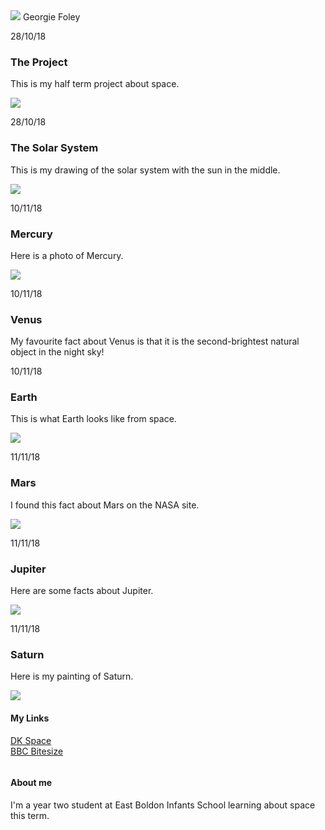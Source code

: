 <body>
    <div id="content">
      <div class="post-container">
        <div class="post">
          <div class="post-author">
            <img src="GF001.jpg">
            <span>Georgie Foley</span>
          </div> <!-- post-author -->
          <p class="post-date">28/10/18</p>
          <h3 class="post-title">The Project</h3>
          <div class="post-content">
            <p>This is my half term project about space.</p>
              <img style="margin:0px auto;display:block" src="Commission.jpg">
          </div> <!-- post-content -->
        </div> <!-- post -->
      </div> <!-- post-container -->
              <div class="post-container">
        <div class="post">
          <p class="post-date">28/10/18</p>
          <h3 class="post-title">The Solar System</h3>
          <div class="post-content">
            <p>This is my drawing of the solar system with the sun in the middle.</p>
              <img style="margin:0px auto;display:block" src="solarsystem.jpg">
          </div> <!-- post-content -->
        </div> <!-- post -->
      </div> <!-- post-container -->
        <div class="post-container">
        <div class="post">
          <p class="post-date">10/11/18</p>
          <h3 class="post-title">Mercury</h3>
          <div class="post-content">
            <p>Here is a photo of Mercury.</p>
              <img style="margin:0px auto;display:block" src="Mercury.JPG">
          </div> <!-- post-content -->
        </div> <!-- post -->
      </div> <!-- post-container -->
         <div class="post-container">
        <div class="post">
          <p class="post-date">10/11/18</p>
          <h3 class="post-title">Venus</h3>
          <div class="post-content">
            <p>My favourite fact about Venus is that it is the second-brightest natural object in the night sky!</p>
          </div> <!-- post-content -->
        </div> <!-- post -->
      </div> <!-- post-container -->
         <div class="post-container">
        <div class="post">
          <p class="post-date">10/11/18</p>
          <h3 class="post-title">Earth</h3>
          <div class="post-content">
            <p>This is what Earth looks like from space.</p>
              <img style="margin:0px auto;display:block" src="Earth.jpg">
          </div> <!-- post-content -->
        </div> <!-- post -->
      </div> <!-- post-container -->
        <div class="post-container">
          <p class="post-date">11/11/18</p>
          <h3 class="post-title">Mars</h3>
          <div class="post-content">
            <p>I found this fact about Mars on the NASA site.</p>
              <img style="margin:0px auto;display:block" src="Mars.jpg">
          </div> <!-- post-content -->
        </div> <!-- post -->
      </div> <!-- post-container -->
     <div class="post-container">
        <div class="post">
          <p class="post-date">11/11/18</p>
          <h3 class="post-title">Jupiter</h3>
          <div class="post-content">
            <p>Here are some facts about Jupiter.</p>
              <img style="margin:0px auto;display:block" src="Jupiter.jpg">
          </div> <!-- post-content -->
        </div> <!-- post -->
      </div> <!-- post-container -->
     <div class="post-container">
        <div class="post">
          <p class="post-date">11/11/18</p>
          <h3 class="post-title">Saturn</h3>
          <div class="post-content">
            <p>Here is my painting of Saturn.</p>
              <img style="margin:0px auto;display:block" src="Saturn.jpg">
          </div> <!-- post-content -->
        </div> <!-- post -->
      </div> <!-- post-container -->
    </div> <!-- content -->
    <div id="footer">
      <div class="container">
        <div class="column">
          <h4>My Links</h4>
          <p>
            <a href="https://www.dkfindout.com/uk/space/">DK Space</a>
            <br>
            <a href="https://www.bbc.com/bitesize/topics/zkbbkqt">BBC Bitesize</a>
          </p>
        </div> <!-- column -->
        <div class="column">
          <h4>About me</h4>
          <p>I'm a year two student at East Boldon Infants School learning about space this term.</p>
        </div> <!-- column -->
      </div> <!-- container -->
    </div> <!-- footer -->
</body>

